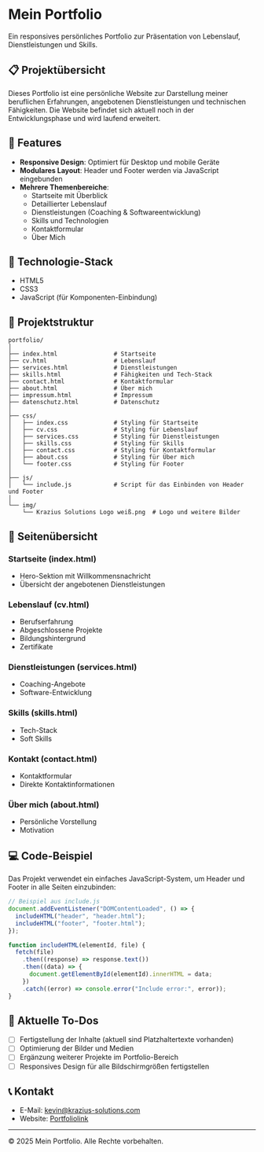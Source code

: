 # Mein Portfolio

Ein responsives persönliches Portfolio zur Präsentation von Lebenslauf, Dienstleistungen und Skills.

## 📋 Projektübersicht

Dieses Portfolio ist eine persönliche Website zur Darstellung meiner beruflichen Erfahrungen, angebotenen Dienstleistungen und technischen Fähigkeiten. Die Website befindet sich aktuell noch in der Entwicklungsphase und wird laufend erweitert.

## 🌟 Features

- **Responsive Design**: Optimiert für Desktop und mobile Geräte
- **Modulares Layout**: Header und Footer werden via JavaScript eingebunden
- **Mehrere Themenbereiche**:
  - Startseite mit Überblick
  - Detaillierter Lebenslauf
  - Dienstleistungen (Coaching & Softwareentwicklung)
  - Skills und Technologien
  - Kontaktformular
  - Über Mich

## 🔧 Technologie-Stack

- HTML5
- CSS3
- JavaScript (für Komponenten-Einbindung)

## 📁 Projektstruktur

```
portfolio/
│
├── index.html                # Startseite
├── cv.html                   # Lebenslauf
├── services.html             # Dienstleistungen
├── skills.html               # Fähigkeiten und Tech-Stack
├── contact.html              # Kontaktformular
├── about.html                # Über mich
├── impressum.html            # Impressum
├── datenschutz.html          # Datenschutz
│
├── css/
│   ├── index.css             # Styling für Startseite
│   ├── cv.css                # Styling für Lebenslauf
│   ├── services.css          # Styling für Dienstleistungen
│   ├── skills.css            # Styling für Skills
│   ├── contact.css           # Styling für Kontaktformular
│   ├── about.css             # Styling für Über mich
│   └── footer.css            # Styling für Footer
│
├── js/
│   └── include.js            # Script für das Einbinden von Header und Footer
│
└── img/
    └── Krazius Solutions Logo weiß.png  # Logo und weitere Bilder
```

## 📄 Seitenübersicht

### Startseite (index.html)

- Hero-Sektion mit Willkommensnachricht
- Übersicht der angebotenen Dienstleistungen

### Lebenslauf (cv.html)

- Berufserfahrung
- Abgeschlossene Projekte
- Bildungshintergrund
- Zertifikate

### Dienstleistungen (services.html)

- Coaching-Angebote
- Software-Entwicklung

### Skills (skills.html)

- Tech-Stack
- Soft Skills

### Kontakt (contact.html)

- Kontaktformular
- Direkte Kontaktinformationen

### Über mich (about.html)

- Persönliche Vorstellung
- Motivation

## 💻 Code-Beispiel

Das Projekt verwendet ein einfaches JavaScript-System, um Header und Footer in alle Seiten einzubinden:

```javascript
// Beispiel aus include.js
document.addEventListener("DOMContentLoaded", () => {
  includeHTML("header", "header.html");
  includeHTML("footer", "footer.html");
});

function includeHTML(elementId, file) {
  fetch(file)
    .then((response) => response.text())
    .then((data) => {
      document.getElementById(elementId).innerHTML = data;
    })
    .catch((error) => console.error("Include error:", error));
}
```

## 📝 Aktuelle To-Dos

- [ ] Fertigstellung der Inhalte (aktuell sind Platzhaltertexte vorhanden)
- [ ] Optimierung der Bilder und Medien
- [ ] Ergänzung weiterer Projekte im Portfolio-Bereich
- [ ] Responsives Design für alle Bildschirmgrößen fertigstellen

## 📞 Kontakt

- E-Mail: kevin@krazius-solutions.com
- Website: [Portfoliolink](https://your-portfolio-url.com)

---

© 2025 Mein Portfolio. Alle Rechte vorbehalten.
